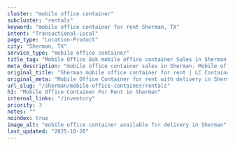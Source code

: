 ```yaml
---
cluster: "mobile office container"
subcluster: "rentals"
keyword: "mobile office container for rent Sherman, TX"
intent: "Transactional-Local"
page_type: "Location-Product"
city: "Sherman, TX"
service_type: "mobile office container"
title_tag: "Mobile Office 8ak mobile office container Sales in Sherman | LC Container"
meta_description: "mobile office container sales in Sherman. Mobile office containers for workspace solutions. Fast delivery, competitive pricing. Serving mobile office container area. Quote ID: TDP. Call (214) 524-4168 for your free quote today."
original_title: "Sherman mobile office container for rent | LC Container"
original_meta: "Mobile Office Container for rent with delivery in Sherman, TX. LC Container — local Since 2003. Get pricing today."
url_slug: "/sherman/mobile-office-container/rentals"
h1: "Mobile Office Container For Rent in Sherman"
internal_links: "/inventory"
priority: 3
notes: ""
noindex: true
image_alt: "mobile office container available for delivery in Sherman"
last_updated: "2025-10-20"
---
```


<!-- TODO: Add unique city/inventory copy, images, and internal links here. -->
